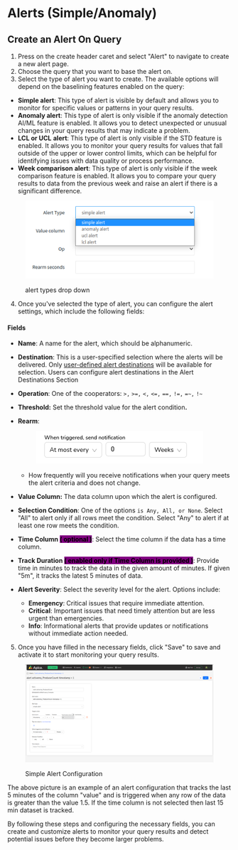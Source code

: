# Alerts (Simple/Anomaly)

## Create an Alert On Query

1. Press on the create header caret and select "Alert" to navigate to create a new alert page.
2. Choose the query that you want to base the alert on.
3. Select the type of alert you want to create. The available options will depend on the baselining features enabled on the query:

* **Simple alert**: This type of alert is visible by default and allows you to monitor for specific values or patterns in your query results.
* **Anomaly alert**: This type of alert is only visible if the anomaly detection AI/ML feature is enabled. It allows you to detect unexpected or unusual changes in your query results that may indicate a problem.
* **LCL or UCL** **alert**: This type of alert is only visible if the STD feature is enabled. It allows you to monitor your query results for values that fall outside of the upper or lower control limits, which can be helpful for identifying issues with data quality or process performance.
* **Week comparison** **alert**: This type of alert is only visible if the week comparison feature is enabled. It allows you to compare your query results to data from the previous week and raise an alert if there is a significant difference.

<figure><img src="../.gitbook/assets/alert-types.png" alt=""><figcaption><p>alert types drop down</p></figcaption></figure>

4. Once you've selected the type of alert, you can configure the alert settings, which include the following fields:

#### Fields

* **Name**: A name for the alert, which should be alphanumeric.
* **Destination**: This is a user-specified selection where the alerts will be delivered. Only [user-defined alert destinations](../integrations/list-of-integrations/alert-destinations/) will be available for selection. Users can configure alert destinations in the Alert Destinations Section
* **Operation**: One of the cooperators: `>,` `>=,` `<,` `<=,` `==,` `!=,` `=~,` `!~`
* **Threshold:** Set the threshold value for the alert conditio&#x6E;**.**
*   **Rearm**:



    <figure><img src="../.gitbook/assets/image (414).png" alt=""><figcaption></figcaption></figure>

    * How frequently will you receive notifications when your query meets the alert criteria and does not change.
* **Value Column:**  The data column upon which the alert is configured.
* **Selection Condition**:  One of the options `is Any, All, or None`.  Select "All" to alert only if all rows meet the condition. Select "Any" to alert if at least one row meets the condition.
* **Time Column&#x20;**<mark style="background-color:purple;">**( optional )**</mark>: Select the time column if the data has a time column.
* **Track Duration&#x20;**<mark style="background-color:purple;">**( enabled only if Time Column is provided )**</mark>:  Provide time in minutes to track the data in the given amount of minutes. If given "5m", it tracks the latest 5 minutes of data.
* **Alert Severity**: Select the severity level for the alert. Options include:
  * **Emergency**: Critical issues that require immediate attention.
  * **Critical**: Important issues that need timely attention but are less urgent than emergencies.
  * **Info**: Informational alerts that provide updates or notifications without immediate action needed.

5. Once you have filled in the necessary fields, click "Save" to save and activate it to start monitoring your query results.

<figure><img src="../.gitbook/assets/image (490).png" alt=""><figcaption><p>Simple Alert Configuration</p></figcaption></figure>

The above picture is an example of an alert configuration that tracks the last 5 minutes of the column "value" and is triggered when any row of the data is greater than the value 1.5. If the time column is not selected then last 15 min dataset is tracked.

By following these steps and configuring the necessary fields, you can create and customize alerts to monitor your query results and detect potential issues before they become larger problems.
